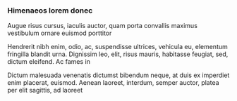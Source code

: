 ### Himenaeos lorem donec

Augue risus cursus, iaculis auctor, quam porta convallis maximus vestibulum ornare euismod porttitor

Hendrerit nibh enim, odio, ac, suspendisse ultrices, vehicula eu, elementum fringilla blandit urna. Dignissim leo, elit, risus mauris, habitasse feugiat, sed, dictum eleifend. Ac fames in

Dictum malesuada venenatis dictumst bibendum neque, at duis ex imperdiet enim placerat, euismod. Aenean laoreet, interdum, semper auctor, platea per elit sagittis, ad laoreet


